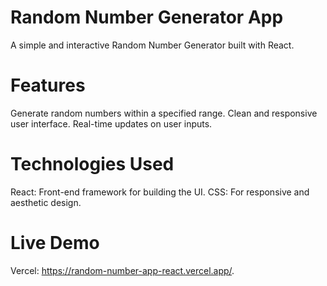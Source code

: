 # Random Number Generator App

A simple and interactive Random Number Generator built with React.

# Features

Generate random numbers within a specified range.
Clean and responsive user interface.
Real-time updates on user inputs.

# Technologies Used

React: Front-end framework for building the UI.
CSS: For responsive and aesthetic design.

# Live Demo
Vercel: https://random-number-app-react.vercel.app/.

